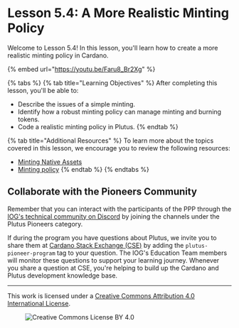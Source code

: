 # Lesson 5.4: A More Realistic Minting Policy

Welcome to Lesson 5.4! In this lesson, you'll learn how to create a more realistic minting policy in Cardano.

{% embed url="https://youtu.be/Faru8_Br2Xg" %}

{% tabs %}
{% tab title="Learning Objectives" %}
After completing this lesson, you'll be able to:

* Describe the issues of a simple minting.
* Identify how a robust minting policy can manage minting and burning tokens.
* Code a realistic minting policy in Plutus.
{% endtab %}

{% tab title="Additional Resources" %}
To learn more about the topics covered in this lesson, we encourage you to review the following resources:

* [Minting Native Assets](https://developers.cardano.org/docs/native-tokens/minting/)
* [Minting policy](https://cardano-ledger.readthedocs.io/en/latest/explanations/policies.html)
{% endtab %}
{% endtabs %}

## Collaborate with the Pioneers Community

Remember that you can interact with the participants of the PPP through the [IOG's technical community on Discord](https://discord.gg/inputoutput) by joining the channels under the Plutus Pioneers category.

If during the program you have questions about Plutus, we invite you to share them at [Cardano Stack Exchange (CSE)](https://cardano.stackexchange.com/) by adding the `plutus-pioneer-program` tag to your question. The IOG's Education Team members will monitor these questions to support your learning journey. Whenever you share a question at CSE, you're helping to build up the Cardano and Plutus development knowledge base.

---

This work is licensed under a [Creative Commons Attribution 4.0 International License](http://creativecommons.org/licenses/by/4.0/).

<figure><img src="https://i.creativecommons.org/l/by/4.0/88x31.png" alt="Creative Commons License BY 4.0"></figure>